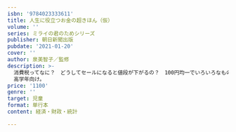 ```yaml
---
isbn: '9784023333611'
title: 人生に役立つお金の超きほん（仮）
volume: ''
series: ミライの君のためシリーズ
publisher: 朝日新聞出版
pubdate: '2021-01-20'
cover: ''
author: 泉美智子／監修
description: >-
  消費税ってなに？　どうしてセールになると値段が下がるの？　100円均一でいろいろなものが買えるのはなぜ？など、身近なギモンがすっきり解決！　マンガやワークがついているので初めてお金を学ぶ小学生でも理解がしやすい。小学校中学年
  高学年向け。
price: '1100'
genre: ''
target: 児童
format: 単行本
content: 経済・財政・統計

---
```

